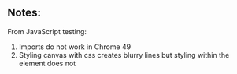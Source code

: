 ## Notes:

From JavaScript testing:
1. Imports do not work in Chrome 49
2. Styling canvas with css creates blurry lines but styling within the element does not
